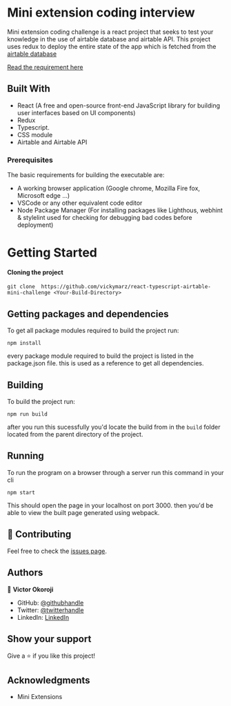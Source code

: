 # Mini extension coding interview
Mini extension coding challenge is a react project that seeks to test your knowledge in the use of airtable database and airtable API. This project uses redux to deploy the entire state of the app which is fetched from the [airtable database](https://airtable.com/app8ZbcPx7dkpOnP0)

[Read the requirement here](https://app.miniextensions.com/form/VZeThdPvzkFvgBx9j7tb) 

## Built With
- React (A free and open-source front-end JavaScript library for building user interfaces based on UI components)
- Redux
- Typescript.
- CSS module
- Airtable and Airtable API

### Prerequisites
The basic requirements for building the executable are:

- A working browser application (Google chrome, Mozilla Fire fox, Microsoft edge ...)
- VSCode or any other equivalent code editor
- Node Package Manager (For installing packages like Lighthous, webhint & stylelint used for checking for debugging bad codes before deployment)

# Getting Started

#### Cloning the project

```
git clone  https://github.com/vickymarz/react-typescript-airtable-mini-challenge <Your-Build-Directory>
```
## Getting packages and dependencies
To get all package modules required to build the project run:
```
npm install
```
every package module required to build the project is listed in the package.json file. this is used as a reference to get all dependencies.

## Building 

To build the project run:
```
npm run build
```
after you run this sucessfully you'd locate the build from in the ```build``` folder located from the parent directory of the project.

## Running

To run the program on a browser through a server run this command in your cli
```
npm start
```
This should open the page in your localhost on port 3000. then you'd be able to view the built page generated using webpack.

## 🤝 Contributing

Feel free to check the [issues page](../../issues/).

## Authors

👤 **Victor Okoroji**

- GitHub: [@githubhandle](https://github.com/vickymarz)
- Twitter: [@twitterhandle](https://twitter.com/Vicky_marz)
- LinkedIn: [LinkedIn](https://www.linkedin.com/in/victorebubeokoroji/)


## Show your support

Give a ⭐️ if you like this project!

## Acknowledgments

- Mini Extensions